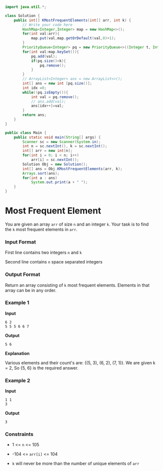 ```java
import java.util.*;

class Solution {
    public int[] KMostFrequentElements(int[] arr, int k) {
        // Write your code here
		HashMap<Integer,Integer> map = new HashMap<>();
		for(int val:arr){
			map.put(val,map.getOrDefault(val,0)+1);
		}
		PriorityQueue<Integer> pq = new PriorityQueue<>((Integer t, Integer o) -> {return map.get(t) - map.get(o);});
		for(int val:map.keySet()){
			pq.add(val);
			if(pq.size()>k){
				pq.remove();
			}
		}
		// ArrayList<Integer> ans = new ArrayList<>();
		int[] ans = new int [pq.size()];
		int idx =0;
		while(!pq.isEmpty()){
			int val = pq.remove();
			// ans.add(val);
			ans[idx++]=val;
		}
		return ans;
    }
}

public class Main {
    public static void main(String[] args) {
        Scanner sc = new Scanner(System.in);
        int n = sc.nextInt(), k = sc.nextInt();
        int[] arr = new int[n];
        for(int i = 0; i < n; i++)
            arr[i] = sc.nextInt();
	    Solution Obj = new Solution();
        int[] ans = Obj.KMostFrequentElements(arr, k);
        Arrays.sort(ans);
        for(int a : ans)
            System.out.print(a + " ");
    }
}
```

# Most Frequent Element

You are given an array `arr` of size `n` and an integer `k`. Your task is to find the `k` most frequent elements in `arr`.

### Input Format

First line contains two integers `n` and `k`

Second line contains `n` space separated integers

### Output Format

Return an array consisting of `k` most frequent elements. Elements in that array can be in any order.

### Example 1

**Input**

```
6 2
5 5 5 6 6 7
```

**Output**

```
5 6
```

**Explanation**

Various elements and their count's are: {(5, 3), (6, 2), (7, 1)}. We are given k = 2, So {5, 6} is the required answer.

### Example 2

**Input**

```
1 1
3
```

**Output**

```
3
```

### Constraints

-   1 <= `n` <= 105
    
-   -104 <= `arr[i]` <= 104
    
-   `k` will never be more than the number of unique elements of `arr`